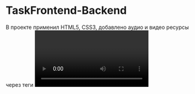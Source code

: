 # TaskFrontend-Backend
В проекте применил HTML5, CSS3, добавлено аудио и видео ресурсы через теги <video> 
